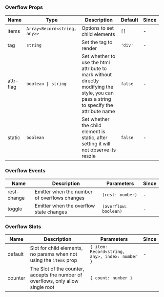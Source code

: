 ### Overflow Props

| Name      | Type                         | Description                                                                                                                             | Default | Since |
| --------- | ---------------------------- | --------------------------------------------------------------------------------------------------------------------------------------- | ------- | ----- |
| items     | `Array<Record<string, any>>` | Options to set child elements                                                                                                           | `[]`    | -     |
| tag       | `string`                     | Set the tag to render                                                                                                                   | `'div'` | -     |
| attr-flag | `boolean \| string`          | Set whether to use the html attribute to mark without directly modifying the style, you can pass a string to specify the attribute name | `false` | -     |
| static    | `boolean`                    | Set whether the child element is static, after setting it will not observe its reszie                                                   | `false` | -     |

### Overflow Events

| Name        | Description                                  | Parameters            | Since |
| ----------- | -------------------------------------------- | --------------------- | ----- |
| rest-change | Emitter when the number of overflows changes | `(rest: number)`      | -     |
| toggle      | Emitter when the overflow state changes      | `(overflow: boolean)` | -     |

### Overflow Slots

| Name    | Description                                                                      | Parameters                                     | Since |
| ------- | -------------------------------------------------------------------------------- | ---------------------------------------------- | ----- |
| default | Slot for child elements, no params when not using the `items` prop               | `{ item: Record<string, any>, index: number }` | -     |
| counter | The Slot of the counter, accepts the number of overflows, only allow single root | `{ count: number }`                            |
